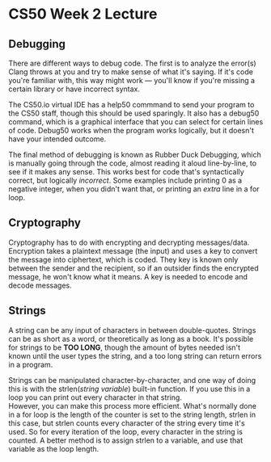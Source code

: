 # CS50 Week 2 Lecture

## Debugging
There are different ways to debug code. The first is to analyze the error(s) Clang throws at you and try to make sense of what it's saying. If it's code you're familiar with, this way might work — you'll know if you're missing a certain library or have incorrect syntax.

The CS50.io virtual IDE has a help50 commmand to send your program to the CS50 staff, though this should be used sparingly. It also has a debug50 command, which is a graphical interface that you can select for certain lines of code. Debug50 works when the program works logically, but it doesn't have your intended outcome.

The final method of debugging is known as Rubber Duck Debugging, which is manually going through the code, almost reading it aloud line-by-line, to see if it makes any sense. This works best for code that's syntactically correct, but logically *incorrect*. Some examples include printing 0 as a negative integer, when you didn't want that, or printing an *extra* line in a for loop.


## Cryptography
Cryptography has to do with encrypting and decrypting messages/data. Encryption takes a plaintext message (the input) and uses a key to convert the message into ciphertext, which is coded. They key is known only between the sender and the recipient, so if an outsider finds the encrypted message, he won't know what it means. A key is needed to encode and decode messages.

## Strings
A string can be any input of characters in between double-quotes. Strings can be as short as a word, or theoretically as long as a book. It's possible for strings to be **TOO LONG**, though the amount of bytes needed isn't known until the user types the string, and a too long string can return errors in a program.

Strings can be manipulated character-by-character, and one way of doing this is with the strlen(*string variable*) built-in function. If you use this in a loop you can print out every character in that string.  
However, you can make this process more efficient. What's normally done in a for loop is the length of the counter is set to the string length, strlen in this case, but strlen counts every character of the string every time it's used. So for every iteration of the loop, every character in the string is counted. A better method is to assign strlen to a variable, and use that variable as the loop length.

